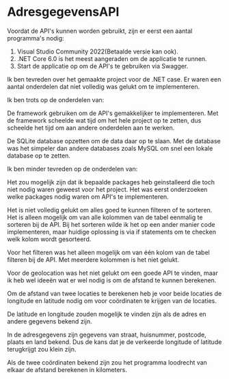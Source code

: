 # AdresgegevensAPI
Voordat de API's kunnen worden gebruikt, zijn er eerst een aantal programma's nodig:

1.  Visual Studio Community 2022(Betaalde versie kan ook).
2.  .NET Core 6.0 is het meest aangeraden om de applicatie te runnen.
3.  Start de applicatie op om de API's te gebruiken via Swagger.

Ik ben tevreden over het gemaakte project voor de .NET case. Er waren een aantal onderdelen dat niet volledig was gelukt om te implementeren.

Ik ben trots op de onderdelen van:

De framework gebruiken om de API's gemakkelijker te implementeren. Met de framework scheelde wat tijd om het hele project op te zetten, dus scheelde het tijd om aan andere onderdelen aan te werken.

De SQLite database opzetten om de data daar op te slaan. Met de database was het simpeler dan andere databases zoals MySQL om snel een lokale database op te zetten.


Ik ben minder tevreden op de onderdelen van:

Het zou mogelijk zijn dat ik bepaalde packages heb geinstalleerd die toch niet nodig waren geweest voor het project. Het was eerst onderzoeken welke packages nodig waren om API's te implementeren.

Het is niet volledig gelukt om alles goed te kunnen filteren of te sorteren. Het is alleen mogelijk om van alle kolommen van de tabel eenmalig te sorteren bij de API. Bij het sorteren wilde ik het op een ander manier code implementeren, maar huidige oplossing is via if statements om te checken welk kolom wordt gesorteerd.

Voor het filteren was het alleen mogelijk om van één kolom van de tabel filteren bij de API. Met meerdere kolommen is het niet gelukt.

Voor de geolocation was het niet gelukt om een goede API te vinden, maar ik heb wel ideeën wat er wel nodig is om de afstand te kunnen berekenen.

Om de afstand van twee locaties te berekenen heb je voor beide locaties de longitude en latitude nodig om voor coördinaten te krijgen van de locaties. 

De latitude en longitude zouden mogelijk te vinden zijn als de adres en andere gegevens bekend zijn.

In de adresgegevens zijn gegevens van straat, huisnummer, postcode, plaats en land bekend. Dus de kans dat je de verkeerde longitude of latitude terugkrijgt zou klein zijn.

Als de twee coördinaten bekend zijn zou het programma loodrecht van elkaar de afstand berekenen in kilometers.


